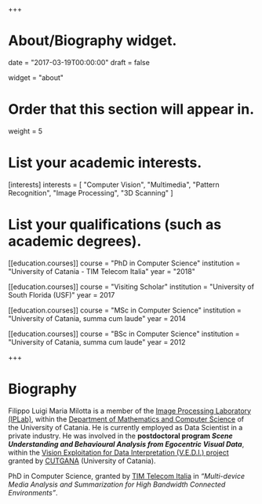 +++
# About/Biography widget.

date = "2017-03-19T00:00:00"
draft = false

widget = "about"

# Order that this section will appear in.
weight = 5

# List your academic interests.
[interests]
  interests = [
    "Computer Vision",
    "Multimedia",
    "Pattern Recognition",
    "Image Processing",
    "3D Scanning"
  ]

# List your qualifications (such as academic degrees).
[[education.courses]]
  course = "PhD in Computer Science"
  institution = "University of Catania - TIM Telecom Italia"
  year = "2018"

[[education.courses]]
  course = "Visiting Scholar"
  institution = "University of South Florida (USF)"
  year = 2017

[[education.courses]]
  course = "MSc in Computer Science"
  institution = "University of Catania, summa cum laude"
  year = 2014
 
[[education.courses]]
  course = "BSc in Computer Science"
  institution = "University of Catania, summa cum laude"
  year = 2012

+++

# Biography

Filippo Luigi Maria Milotta is a member of the [Image Processing Laboratory (IPLab)](http://iplab.dmi.unict.it/), within the [Department of Mathematics and Computer Science](http://web.dmi.unict.it/) of the University of Catania. He is currently employed as Data Scientist in a private industry. He was involved in the **postdoctoral program _Scene Understanding and Behavioural Analysis from Egocentric Visual Data_**, within the [Vision Exploitation for Data Interpretation (V.E.D.I.) project](http://www.cutgana.unict.it/content/vedi-vision-exploitation-data-interpretation-0) granted by [CUTGANA](http://www.cutgana.unict.it/) (University of Catania).


PhD in Computer Science, granted by [TIM Telecom Italia](http://www.telecomitalia.com/tit/it/innovazione/archivio/jol-wave-catania.html) in _“Multi-device Media Analysis and Summarization for High Bandwidth Connected Environments”_.
